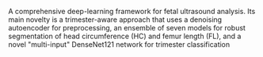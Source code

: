 A comprehensive deep-learning framework for fetal ultrasound analysis. Its main novelty is a trimester-aware approach that uses a denoising autoencoder for preprocessing, an ensemble of seven models for robust segmentation of head circumference (HC) and femur length (FL), and a novel "multi-input" DenseNet121 network for trimester classification
